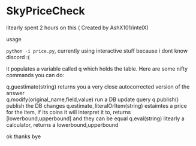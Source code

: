 # SkyPriceCheck

litearly spent 2 hours on this ( Created by AshX101/intelX)

usage

`python -i price.py`, currently using interactive stuff because i dont know discord :(

it populates a variable called q which holds the table.  Here are some nifty commands you can do:



q.guestimate(string) returns you a very close autocorrected version of the answer  
q.modify(original_name,field,value) run a DB update query 
q.publish() publish the DB changes 
q.estimate_literalOrItem(string) estaimtes a price for the item, if its coins it will interpret it to, returns [lowerbound,upperbound] and they can be equal 
q.eval(string) litearly a calculator, returns a lowerbound,upperbound


ok thanks bye
